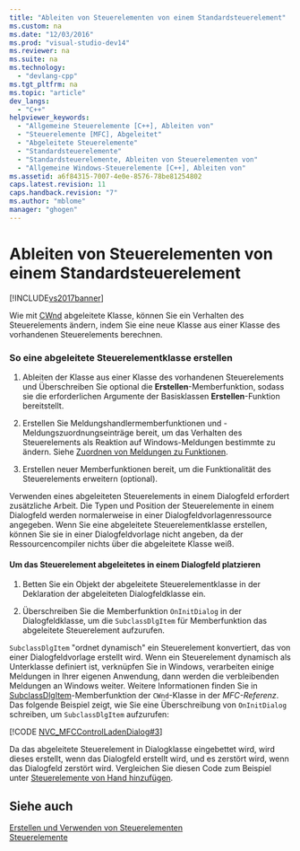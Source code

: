 ```yaml
---
title: "Ableiten von Steuerelementen von einem Standardsteuerelement"
ms.custom: na
ms.date: "12/03/2016"
ms.prod: "visual-studio-dev14"
ms.reviewer: na
ms.suite: na
ms.technology: 
  - "devlang-cpp"
ms.tgt_pltfrm: na
ms.topic: "article"
dev_langs: 
  - "C++"
helpviewer_keywords: 
  - "Allgemeine Steuerelemente [C++], Ableiten von"
  - "Steuerelemente [MFC], Abgeleitet"
  - "Abgeleitete Steuerelemente"
  - "Standardsteuerelemente"
  - "Standardsteuerelemente, Ableiten von Steuerelementen von"
  - "Allgemeine Windows-Steuerelemente [C++], Ableiten von"
ms.assetid: a6f84315-7007-4e0e-8576-78be81254802
caps.latest.revision: 11
caps.handback.revision: "7"
ms.author: "mblome"
manager: "ghogen"
---
```

# Ableiten von Steuerelementen von einem Standardsteuerelement
[!INCLUDE[vs2017banner](../assembler/inline/includes/vs2017banner.md)]

Wie mit [CWnd](../mfc/reference/cwnd-class.md) abgeleitete Klasse, können Sie ein Verhalten des Steuerelements ändern, indem Sie eine neue Klasse aus einer Klasse des vorhandenen Steuerelements berechnen.  
  
### So eine abgeleitete Steuerelementklasse erstellen  
  
1.  Ableiten der Klasse aus einer Klasse des vorhandenen Steuerelements und Überschreiben Sie optional die **Erstellen**\-Memberfunktion, sodass sie die erforderlichen Argumente der Basisklassen **Erstellen**\-Funktion bereitstellt.  
  
2.  Erstellen Sie Meldungshandlermemberfunktionen und \-Meldungszuordnungseinträge bereit, um das Verhalten des Steuerelements als Reaktion auf Windows\-Meldungen bestimmte zu ändern.  Siehe [Zuordnen von Meldungen zu Funktionen](../mfc/reference/mapping-messages-to-functions.md).  
  
3.  Erstellen neuer Memberfunktionen bereit, um die Funktionalität des Steuerelements erweitern \(optional\).  
  
 Verwenden eines abgeleiteten Steuerelements in einem Dialogfeld erfordert zusätzliche Arbeit.  Die Typen und Position der Steuerelemente in einem Dialogfeld werden normalerweise in einer Dialogfeldvorlagenressource angegeben.  Wenn Sie eine abgeleitete Steuerelementklasse erstellen, können Sie sie in einer Dialogfeldvorlage nicht angeben, da der Ressourcencompiler nichts über die abgeleitete Klasse weiß.  
  
#### Um das Steuerelement abgeleitetes in einem Dialogfeld platzieren  
  
1.  Betten Sie ein Objekt der abgeleitete Steuerelementklasse in der Deklaration der abgeleiteten Dialogfeldklasse ein.  
  
2.  Überschreiben Sie die Memberfunktion `OnInitDialog` in der Dialogfeldklasse, um die `SubclassDlgItem` für Memberfunktion das abgeleitete Steuerelement aufzurufen.  
  
 `SubclassDlgItem` "ordnet dynamisch" ein Steuerelement konvertiert, das von einer Dialogfeldvorlage erstellt wird.  Wenn ein Steuerelement dynamisch als Unterklasse definiert ist, verknüpfen Sie in Windows, verarbeiten einige Meldungen in Ihrer eigenen Anwendung, dann werden die verbleibenden Meldungen an Windows weiter.  Weitere Informationen finden Sie in [SubclassDlgItem](../Topic/CWnd::SubclassDlgItem.md)\-Memberfunktion der `CWnd`\-Klasse in der *MFC\-Referenz*.  Das folgende Beispiel zeigt, wie Sie eine Überschreibung von `OnInitDialog` schreiben, um `SubclassDlgItem` aufzurufen:  
  
 [!CODE [NVC_MFCControlLadenDialog#3](../CodeSnippet/VS_Snippets_Cpp/NVC_MFCControlLadenDialog#3)]  
  
 Da das abgeleitete Steuerelement in Dialogklasse eingebettet wird, wird dieses erstellt, wenn das Dialogfeld erstellt wird, und es zerstört wird, wenn das Dialogfeld zerstört wird.  Vergleichen Sie diesen Code zum Beispiel unter [Steuerelemente von Hand hinzufügen](../mfc/adding-controls-by-hand.md).  
  
## Siehe auch  
 [Erstellen und Verwenden von Steuerelementen](../mfc/making-and-using-controls.md)   
 [Steuerelemente](../mfc/controls-mfc.md)